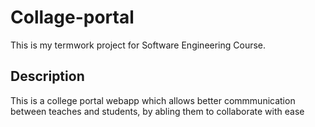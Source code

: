 # Collage-portal
This is my termwork project for Software Engineering Course.
## Description
This is a college portal webapp which allows better commmunication between teaches and students, by abling them to collaborate with ease
